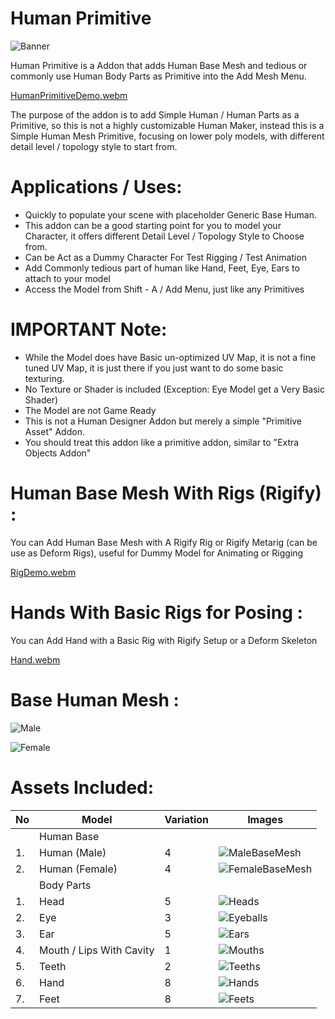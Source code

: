 # Human Primitive

![Banner](https://user-images.githubusercontent.com/79613445/210203955-04b65fa0-ab99-47f3-a459-de80b6cf0a1a.png)

Human Primitive is a Addon that adds Human Base Mesh and tedious or commonly use Human Body Parts as Primitive into the Add Mesh Menu. 

[HumanPrimitiveDemo.webm](https://user-images.githubusercontent.com/79613445/211126149-22b3cd03-2fb4-4063-8316-75c0594f8ba7.webm)

The purpose of the addon is to add Simple Human / Human Parts as a Primitive, so this is not a highly customizable Human Maker, instead this is a Simple Human Mesh Primitive, focusing on lower poly models, with different detail level / topology style to start from. 


# Applications / Uses:

- Quickly to populate your scene with placeholder Generic Base Human.
- This addon can be a good starting point for you to model your Character, it offers different Detail Level / Topology Style to Choose from.
- Can be Act as a Dummy Character For Test Rigging / Test Animation
- Add Commonly tedious part of human like Hand, Feet, Eye, Ears to attach to your model
- Access the Model from Shift - A / Add Menu, just like any Primitives

# IMPORTANT Note:

- While the Model does have Basic un-optimized UV Map, it is not a fine tuned UV Map, it is just there if you just want to do some basic texturing. 
- No Texture or Shader is included (Exception: Eye Model get a Very Basic Shader)
- The Model are not Game Ready
- This is not a Human Designer Addon but merely a simple "Primitive Asset" Addon. 
- You should treat this addon like a primitive addon, similar to "Extra Objects Addon"


# Human Base Mesh With Rigs (Rigify) :

You can Add Human Base Mesh with A Rigify Rig or Rigify Metarig (can be use as Deform Rigs), useful for Dummy Model for Animating or Rigging

[RigDemo.webm](https://user-images.githubusercontent.com/79613445/211126232-29551d89-51c9-43cc-b3c3-229ae0b809e6.webm)



# Hands With Basic Rigs for Posing :

You can Add Hand with a Basic Rig with Rigify Setup or a Deform Skeleton

[Hand.webm](https://user-images.githubusercontent.com/79613445/211126264-6a46c9e6-a9c5-4345-8111-b75d356289bf.webm)



# Base Human Mesh :

![Male](https://user-images.githubusercontent.com/79613445/210204698-2f655273-f768-4475-95c4-837cc79bcc90.png)

![Female](https://user-images.githubusercontent.com/79613445/210204704-551b0d8b-7b77-4ef9-ae2a-26e757267a96.png)


# Assets Included: 

| No | Model | Variation | Images |
| --- | --- | --- | --- |
|  | Human Base |  |  |
| 1. | Human (Male) | 4 | ![MaleBaseMesh](https://user-images.githubusercontent.com/79613445/210204491-89fbace0-aa36-4cc1-b59b-3f06b91673c3.png)|
| 2. | Human (Female) | 4 | ![FemaleBaseMesh](https://user-images.githubusercontent.com/79613445/210204510-b6aa1664-9271-4ead-b279-e3c505be097b.png)|
|  | Body Parts |  |  |
| 1. | Head | 5 | ![Heads](https://user-images.githubusercontent.com/79613445/210204545-659fe85f-ec48-49f5-bd41-3042df274abf.png)|
| 2. | Eye | 3 | ![Eyeballs](https://user-images.githubusercontent.com/79613445/210204562-659a7d96-e9f5-46eb-8f68-182d0439da0a.png)|
| 3. | Ear | 5 | ![Ears](https://user-images.githubusercontent.com/79613445/210204576-bcc4118a-bd0c-4493-8bcf-4b082fb74aa3.png)|
| 4. | Mouth / Lips With Cavity | 1 | ![Mouths](https://user-images.githubusercontent.com/79613445/210204863-85f5165c-10d6-4bb0-9b39-4417217fcbc5.png)|
| 5. | Teeth | 2 | ![Teeths](https://user-images.githubusercontent.com/79613445/210204614-c9b8f31e-bbcb-48c8-a48a-fef77c964e42.png)|
| 6. | Hand | 8 | ![Hands](https://user-images.githubusercontent.com/79613445/210204624-6d9c905d-2f9b-41c2-b472-80b52c2084e6.png)|
| 7. | Feet | 8 | ![Feets](https://user-images.githubusercontent.com/79613445/210204640-13ee70f9-93ab-4ead-aae0-ba656ac6e118.png)|
